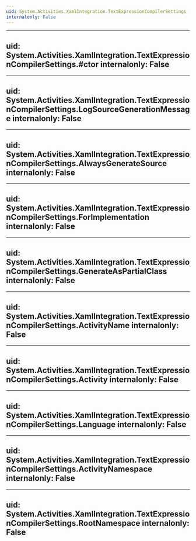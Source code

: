 ```yaml
---
uid: System.Activities.XamlIntegration.TextExpressionCompilerSettings
internalonly: False
---
```


---
uid: System.Activities.XamlIntegration.TextExpressionCompilerSettings.#ctor
internalonly: False
---

---
uid: System.Activities.XamlIntegration.TextExpressionCompilerSettings.LogSourceGenerationMessage
internalonly: False
---

---
uid: System.Activities.XamlIntegration.TextExpressionCompilerSettings.AlwaysGenerateSource
internalonly: False
---

---
uid: System.Activities.XamlIntegration.TextExpressionCompilerSettings.ForImplementation
internalonly: False
---

---
uid: System.Activities.XamlIntegration.TextExpressionCompilerSettings.GenerateAsPartialClass
internalonly: False
---

---
uid: System.Activities.XamlIntegration.TextExpressionCompilerSettings.ActivityName
internalonly: False
---

---
uid: System.Activities.XamlIntegration.TextExpressionCompilerSettings.Activity
internalonly: False
---

---
uid: System.Activities.XamlIntegration.TextExpressionCompilerSettings.Language
internalonly: False
---

---
uid: System.Activities.XamlIntegration.TextExpressionCompilerSettings.ActivityNamespace
internalonly: False
---

---
uid: System.Activities.XamlIntegration.TextExpressionCompilerSettings.RootNamespace
internalonly: False
---

